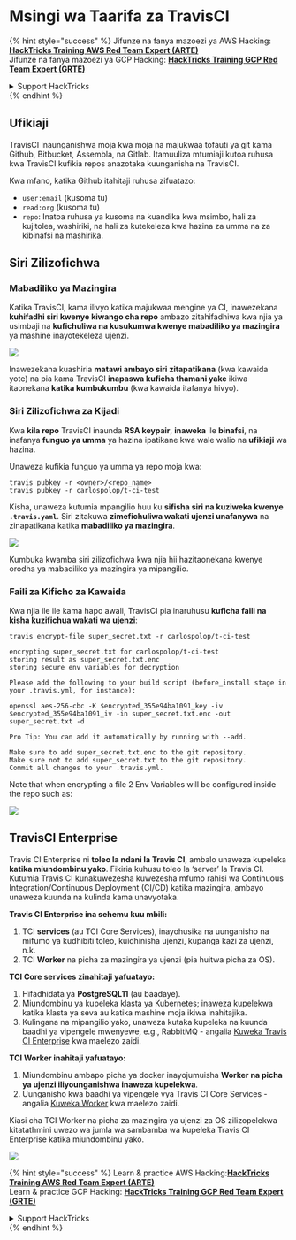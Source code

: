 # Msingi wa Taarifa za TravisCI

{% hint style="success" %}
Jifunze na fanya mazoezi ya AWS Hacking:<img src="../../.gitbook/assets/image (1).png" alt="" data-size="line">[**HackTricks Training AWS Red Team Expert (ARTE)**](https://training.hacktricks.xyz/courses/arte)<img src="../../.gitbook/assets/image (1).png" alt="" data-size="line">\
Jifunze na fanya mazoezi ya GCP Hacking: <img src="../../.gitbook/assets/image (2).png" alt="" data-size="line">[**HackTricks Training GCP Red Team Expert (GRTE)**<img src="../../.gitbook/assets/image (2).png" alt="" data-size="line">](https://training.hacktricks.xyz/courses/grte)

<details>

<summary>Support HackTricks</summary>

* Angalia [**mpango wa usajili**](https://github.com/sponsors/carlospolop)!
* **Jiunge na** 💬 [**kikundi cha Discord**](https://discord.gg/hRep4RUj7f) au [**kikundi cha telegram**](https://t.me/peass) au **fuata** sisi kwenye **Twitter** 🐦 [**@hacktricks\_live**](https://twitter.com/hacktricks\_live)**.**
* **Shiriki mbinu za hacking kwa kuwasilisha PRs kwa** [**HackTricks**](https://github.com/carlospolop/hacktricks) na [**HackTricks Cloud**](https://github.com/carlospolop/hacktricks-cloud) repos za github.

</details>
{% endhint %}

## Ufikiaji

TravisCI inaunganishwa moja kwa moja na majukwaa tofauti ya git kama Github, Bitbucket, Assembla, na Gitlab. Itamuuliza mtumiaji kutoa ruhusa kwa TravisCI kufikia repos anazotaka kuunganisha na TravisCI.

Kwa mfano, katika Github itahitaji ruhusa zifuatazo:

* `user:email` (kusoma tu)
* `read:org` (kusoma tu)
* `repo`: Inatoa ruhusa ya kusoma na kuandika kwa msimbo, hali za kujitolea, washiriki, na hali za kutekeleza kwa hazina za umma na za kibinafsi na mashirika.

## Siri Zilizofichwa

### Mabadiliko ya Mazingira

Katika TravisCI, kama ilivyo katika majukwaa mengine ya CI, inawezekana **kuhifadhi siri kwenye kiwango cha repo** ambazo zitahifadhiwa kwa njia ya usimbaji na **kufichuliwa na kusukumwa kwenye mabadiliko ya mazingira** ya mashine inayotekeleza ujenzi.

![](<../../.gitbook/assets/image (203).png>)

Inawezekana kuashiria **matawi ambayo siri zitapatikana** (kwa kawaida yote) na pia kama TravisCI **inapaswa kuficha thamani yake** ikiwa itaonekana **katika kumbukumbu** (kwa kawaida itafanya hivyo).

### Siri Zilizofichwa za Kijadi

Kwa **kila repo** TravisCI inaunda **RSA keypair**, **inaweka** ile **binafsi**, na inafanya **funguo ya umma** ya hazina ipatikane kwa wale walio na **ufikiaji** wa hazina.

Unaweza kufikia funguo ya umma ya repo moja kwa:
```
travis pubkey -r <owner>/<repo_name>
travis pubkey -r carlospolop/t-ci-test
```
Kisha, unaweza kutumia mpangilio huu ku **sifisha siri na kuziweka kwenye `.travis.yaml`**. Siri zitakuwa **zimefichuliwa wakati ujenzi unafanywa** na zinapatikana katika **mabadiliko ya mazingira**.

![](<../../.gitbook/assets/image (139).png>)

Kumbuka kwamba siri zilizofichwa kwa njia hii hazitaonekana kwenye orodha ya mabadiliko ya mazingira ya mipangilio.

### Faili za Kificho za Kawaida

Kwa njia ile ile kama hapo awali, TravisCI pia inaruhusu **kuficha faili na kisha kuzifichua wakati wa ujenzi**:
```
travis encrypt-file super_secret.txt -r carlospolop/t-ci-test

encrypting super_secret.txt for carlospolop/t-ci-test
storing result as super_secret.txt.enc
storing secure env variables for decryption

Please add the following to your build script (before_install stage in your .travis.yml, for instance):

openssl aes-256-cbc -K $encrypted_355e94ba1091_key -iv $encrypted_355e94ba1091_iv -in super_secret.txt.enc -out super_secret.txt -d

Pro Tip: You can add it automatically by running with --add.

Make sure to add super_secret.txt.enc to the git repository.
Make sure not to add super_secret.txt to the git repository.
Commit all changes to your .travis.yml.
```
Note that when encrypting a file 2 Env Variables will be configured inside the repo such as:

![](<../../.gitbook/assets/image (170).png>)

## TravisCI Enterprise

Travis CI Enterprise ni **toleo la ndani la Travis CI**, ambalo unaweza kupeleka **katika miundombinu yako**. Fikiria kuhusu toleo la ‘server’ la Travis CI. Kutumia Travis CI kunakuwezesha kuwezesha mfumo rahisi wa Continuous Integration/Continuous Deployment (CI/CD) katika mazingira, ambayo unaweza kuunda na kulinda kama unavyotaka.

**Travis CI Enterprise ina sehemu kuu mbili:**

1. TCI **services** (au TCI Core Services), inayohusika na uunganisho na mifumo ya kudhibiti toleo, kuidhinisha ujenzi, kupanga kazi za ujenzi, n.k.
2. TCI **Worker** na picha za mazingira ya ujenzi (pia huitwa picha za OS).

**TCI Core services zinahitaji yafuatayo:**

1. Hifadhidata ya **PostgreSQL11** (au baadaye).
2. Miundombinu ya kupeleka klasta ya Kubernetes; inaweza kupelekwa katika klasta ya seva au katika mashine moja ikiwa inahitajika.
3. Kulingana na mipangilio yako, unaweza kutaka kupeleka na kuunda baadhi ya vipengele mwenyewe, e.g., RabbitMQ - angalia [Kuweka Travis CI Enterprise](https://docs.travis-ci.com/user/enterprise/tcie-3.x-setting-up-travis-ci-enterprise/) kwa maelezo zaidi.

**TCI Worker inahitaji yafuatayo:**

1. Miundombinu ambapo picha ya docker inayojumuisha **Worker na picha ya ujenzi iliyounganishwa inaweza kupelekwa**.
2. Uunganisho kwa baadhi ya vipengele vya Travis CI Core Services - angalia [Kuweka Worker](https://docs.travis-ci.com/user/enterprise/setting-up-worker/) kwa maelezo zaidi.

Kiasi cha TCI Worker na picha za mazingira ya ujenzi za OS zilizopelekwa kitatathmini uwezo wa jumla wa sambamba wa kupeleka Travis CI Enterprise katika miundombinu yako.

![](<../../.gitbook/assets/image (199).png>)

{% hint style="success" %}
Learn & practice AWS Hacking:<img src="../../.gitbook/assets/image (1).png" alt="" data-size="line">[**HackTricks Training AWS Red Team Expert (ARTE)**](https://training.hacktricks.xyz/courses/arte)<img src="../../.gitbook/assets/image (1).png" alt="" data-size="line">\
Learn & practice GCP Hacking: <img src="../../.gitbook/assets/image (2).png" alt="" data-size="line">[**HackTricks Training GCP Red Team Expert (GRTE)**<img src="../../.gitbook/assets/image (2).png" alt="" data-size="line">](https://training.hacktricks.xyz/courses/grte)

<details>

<summary>Support HackTricks</summary>

* Check the [**subscription plans**](https://github.com/sponsors/carlospolop)!
* **Join the** 💬 [**Discord group**](https://discord.gg/hRep4RUj7f) or the [**telegram group**](https://t.me/peass) or **follow** us on **Twitter** 🐦 [**@hacktricks\_live**](https://twitter.com/hacktricks\_live)**.**
* **Share hacking tricks by submitting PRs to the** [**HackTricks**](https://github.com/carlospolop/hacktricks) and [**HackTricks Cloud**](https://github.com/carlospolop/hacktricks-cloud) github repos.

</details>
{% endhint %}
